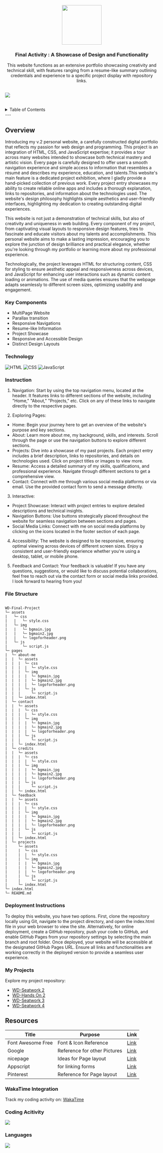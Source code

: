 <a name="readme-top">

<br/>

<br />
<div align="center">
  <a href="https://github.com/yram-nna12/">
  <!-- TODO: If you want to add logo or banner you can add it here -->
    <img src="./assets/img/logoforheader.png" alt="" width="130" height="">
  </a>
<!-- TODO: Change Title to the name of the title of your Project -->
  <h3 align="center">Final Activity :  A Showcase of Design and Functionality</h3>
</div>
<!-- TODO: Make a short description -->
<div align="center">
This website functions as an extensive portfolio showcasing creativity and technical skill, with features ranging from a resume-like summary outlining credentials and experience to a specific project display with repository links.
</div>

<br />

<!-- TODO: Change the zyx-0314 into your github username  -->
<!-- TODO: Change the WD-Template-Project into the same name of your folder -->
![](https://visit-counter.vercel.app/counter.png?page=yram-nna12/WD-Final-Activity)

<br />

<!-- TODO: If you want to add more layers for your readme -->
<details>
  <summary>Table of Contents</summary>
  <ol>
    <li>
      <a href="#overview">Overview</a>
      <ol>
        <li>
          <a href="#key-components">Key Components</a>
        </li>
        <li>
          <a href="#technology">Technology</a>
        </li>
      </ol>
    </li>
    <li>
      <a href="#resources">Resources</a>
      <li>
      <a href="#Instruction">Instructions</a>
    </li>
    <li>
      <a href="#File Structure">File Structure</a>
    </li>
    <li>
      <a href="#Deployment Instructions">Deployment Instructions</a>
    </li>
    <li>
      <a href="#Resources">Resources</a>
    </li>
    <li>
      <a href="#My Projects">My Projects</a>
    </li>
    <li>
      <a href="# WakaTime Integration">WakaTime Integration</a>
      <ol>
        <li>
          <a href="#Coding Acitivity">Coding Acitivity</a>
        </li>
        <li>
          <a href="#Languages">Languages</a>
        </li>
      </ol>
    </li>
    </li>
  </ol>
</details>
---

## Overview

<!-- TODO: To be changed -->
<!-- The following are just sample -->
Introducing my v.2 personal website, a carefully constructed digital portfolio that reflects my passion for web design and programming. This project is an integration of HTML, CSS, and JavaScript expertise; it provides a tour across many websites intended to showcase both technical mastery and artistic vision. Every page is carefully designed to offer users a smooth navigation experience and simple access to information that resembles a résumé and describes my experience, education, and talents.This website's main feature is a dedicated project exhibition, where I gladly provide a hand-picked collection of previous work. Every project entry showcases my ability to create reliable online apps and includes a thorough explanation, links to repositories, and information about the technologies used. The website's design philosophy highlights simple aesthetics and user-friendly interfaces, highlighting my dedication to creating outstanding digital experiences.

This website is not just a demonstration of technical skills, but also of creativity and uniqueness in web building. Every component of my project, from captivating visual layouts to responsive design features, tries to fascinate and educate visitors about my talents and accomplishments. This personal website aims to make a lasting impression, encouraging you to explore the junction of design brilliance and practical elegance, whether you're looking through my portfolio or learning more about my professional experience.

Technologically, the project leverages HTML for structuring content, CSS for styling to ensure aesthetic appeal and responsiveness across devices, and JavaScript for enhancing user interactions such as dynamic content loading or animations. The use of media queries ensures that the webpage adapts seamlessly to different screen sizes, optimizing usability and engagement.

### Key Components
<!-- TODO: List of Key Components -->
<!-- The following are just sample -->
- MultiPage Website
- Parallax transition
- Responsive Navigations
- Resume-like Information
- Project Showcase
- Responsive and Accessible Design
- Distinct Design Layouts

### Technology
<!-- TODO: List of Technology Used -->
![HTML](https://img.shields.io/badge/HTML-E34F26?style=for-the-badge&logo=html5&logoColor=white)
![CSS](https://img.shields.io/badge/CSS-1572B6?style=for-the-badge&logo=css3&logoColor=white)
![JavaScript](https://img.shields.io/badge/JavaScript-F7DF1E?style=for-the-badge&logo=javascript&logoColor=white)

### Instruction

1. Navigation: Start by using the top navigation menu, located at the header. It features links to different sections of the website, including "Home," "About," "Projects," etc. Click on any of these links to navigate directly to the respective pages.

2. Exploring Pages: 
- Home: Begin your journey here to get an overview of the website's purpose and key sections.
- About: Learn more about me, my background, skills, and interests. Scroll through the page or use the navigation buttons to explore different sections.
- Projects: Dive into a showcase of my past projects. Each project entry includes a brief description, links to repositories, and details on technologies used. Click on project titles or images to view more.
- Resume: Access a detailed summary of my skills, qualifications, and professional experience. Navigate through different sections to get a comprehensive view.
- Contact: Connect with me through various social media platforms or via email. Use the provided contact form to send a message directly.

3. Interactive: 
- Project Showcase: Interact with project entries to explore detailed descriptions and technical insights.
- Navigation Buttons: Use buttons strategically placed throughout the website for seamless navigation between sections and pages.
- Social Media Links: Connect with me on social media platforms by clicking on the icons located in the footer section of each page.

4. Accessibility: The website is designed to be responsive, ensuring optimal viewing across devices of different screen sizes. Enjoy a consistent and user-friendly experience whether you're using a desktop, tablet, or mobile phone.

5. Feedback and Contact:
Your feedback is valuable! If you have any questions, suggestions, or would like to discuss potential collaborations, feel free to reach out via the contact form or social media links provided. I look forward to hearing from you!

### File Structure


```

WD-Final-Project
└─ assets
|   └─ css
|   |   └─ style.css
|   └─ img
|   |   └─ bgmain.jpg
|   |   └─ bgmain2.jpg
|   |   └─ logoforheader.png
|   └─ js
|       └─ script.js
└─ pages
|  └─ about-me
|  |  └─ assets
|  |  |  └─ css
|  |  |  |  └─ style.css
|  |  |  └─ img
|  |  |  |  └─ bgmain.jpg
|  |  |  |  └─ bgmain2.jpg
|  |  |  |  └─ logoforheader.png
|  |  |  └─ js
|  |  |     └─ script.js
|  |  └─ index.html
|  └─ contact
|  |  └─ assets
|  |  |  └─ css
|  |  |  |  └─ style.css
|  |  |  └─ img
|  |  |  |  └─ bgmain.jpg
|  |  |  |  └─ bgmain2.jpg
|  |  |  |  └─ logoforheader.png
|  |  |  └─ js
|  |  |     └─ script.js
|  |  └─ index.html
|  └─ credits
|  |  └─ assets
|  |  |  └─ css
|  |  |  |  └─ style.css
|  |  |  └─ img
|  |  |  |  └─ bgmain.jpg
|  |  |  |  └─ bgmain2.jpg
|  |  |  |  └─ logoforheader.png
|  |  |  └─ js
|  |  |     └─ script.js
|  |  └─ index.html
|  └─ feedback
|  |  └─ assets
|  |  |  └─ css
|  |  |  |  └─ style.css
|  |  |  └─ img
|  |  |  |  └─ bgmain.jpg
|  |  |  |  └─ bgmain2.jpg
|  |  |  |  └─ logoforheader.png
|  |  |  └─ js
|  |  |     └─ script.js
|  |  └─ index.html
|  └─ projects
|     └─ assets
|     |  └─ css
|     |  |  └─ style.css
|     |  └─ img
|     |  |  └─ bgmain.jpg
|     |  |  └─ bgmain2.jpg
|     |  |  └─ logoforheader.png
|     |  └─ js
|     |     └─ script.js
|     └─ index.html
└─ index.html
└─ README.md
```

### Deployment Instructions

To deploy this website, you have two options. First, clone the repository locally using Git, navigate to the project directory, and open the index.html file in your web browser to view the site. Alternatively, for online deployment, create a GitHub repository, push your code to GitHub, and enable GitHub Pages from your repository settings by selecting the main branch and root folder. Once deployed, your website will be accessible at the designated GitHub Pages URL. Ensure all links and functionalities are working correctly in the deployed version to provide a seamless user experience.


### My Projects
Explore my project repository: 
- [WD-Seatwork 2](https://github.com/yram-nna12/WD-Seatwork2.git)
- [WD-Hands On 2](https://github.com/yram-nna12/WD-Hands-On-2.git)
- [WD-Seatwork 3](https://github.com/yram-nna12/WD-Seatwork3.git)
- [WD-Seatwork 4](https://github.com/yram-nna12/WD-Seatwork-4.git)


## Resources
<!-- TODO: Add References -->
| Title | Purpose | Link |
|-|-|-|
| Font Awesome Free | Font & Icon Reference | [Link](https://cdnjs.cloudflare.com/ajax/libs/font-awesome/6.0.0-beta3/css/all.min.css) |
| Google | Reference for other Pictures | [Link](https://www.google.com/webhp?hl=en&sa=X&ved=0ahUKEwi0-Za1kIGHAxX_QfUHHfumBSIQPAgJ) |
| nicepage | Ideas for Page layout | [Link](https://nicepage.com/) |
| Appscript | for linking forms | [Link](https://script.google.com/home) |
| Pinterest |Reference for Page layout | [Link](https://ph.pinterest.com/) |


### WakaTime Integration
Track my coding activity on: 
[WakaTime](https://wakatime.com/@018f02f8-3e41-49f0-93c6-1b840df169b8)

### Coding Acitivity

<a href="https://wakatime.com"><img src="https://wakatime.com/share/@018f02f8-3e41-49f0-93c6-1b840df169b8/e0f55e81-014a-48cf-9ba6-592ac1495765.png" /></a>

### Languages

<a href="https://wakatime.com"><img src="https://wakatime.com/share/@018f02f8-3e41-49f0-93c6-1b840df169b8/d0dfd58a-5960-4e3e-b06d-4cbe20bf89a2.png" /></a>